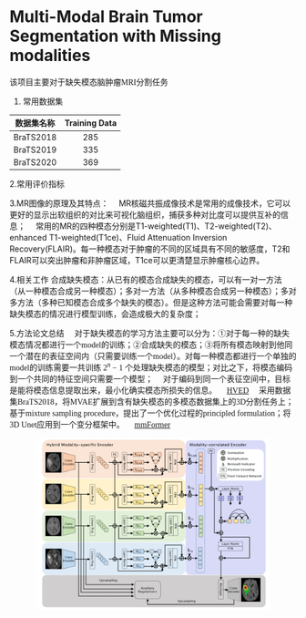 # Multi-Modal Brain Tumor Segmentation with Missing modalities

<font face=STKaiti>该项目主要对于缺失模态脑肿瘤MRI分割任务</font>
1. 常用数据集

| 数据集名称 | Training Data |
|:---:|:---:|
| BraTS2018 | 285 |
| BraTS2019 | 335 |
| BraTS2020 | 369 |

2.常用评价指标

3.MR图像的原理及其特点：
&emsp;MR核磁共振成像技术是常用的成像技术，它可以更好的显示出软组织的对比来可视化脑组织，捕获多种对比度可以提供互补的信息；
&emsp;常用的MR的四种模态分别是T1-weighted(T1)、T2-weighted(T2)、enhanced T1-weighted(T1ce)、Fluid Attenuation Inversion Recovery(FLAIR)。每一种模态对于肿瘤的不同的区域具有不同的敏感度，T2和FLAIR可以突出肿瘤和非肿瘤区域，T1ce可以更清楚显示肿瘤核心边界。

4.相关工作
合成缺失模态：从已有的模态合成缺失的模态，可以有一对一方法（从一种模态合成另一种模态）；多对一方法（从多种模态合成另一种模态）；多对多方法（多种已知模态合成多个缺失的模态）。但是这种方法可能会需要对每一种缺失模态的情况进行模型训练，会造成极大的复杂度；

5.方法论文总结  <font face="逐浪新宋">
&emsp;对于缺失模态的学习方法主要可以分为：①对于每一种的缺失模态情况都进行一个model的训练；②合成缺失的模态；③将所有模态映射到他同一个潜在的表征空间内（只需要训练一个model）。对每一种模态都进行一个单独的model的训练需要一共训练 $2^n-1$ 个处理缺失模态的模型；对比之下，将模态编码到一个共同的特征空间只需要一个模型；
&emsp;对于编码到同一个表征空间中，目标是能将模态信息提取出来，最小化确实模态所损失的信息。
&emsp;[HVED](https://arxiv.org/abs/1907.11150)
&emsp;<font face="楷体">采用数据集BraTS2018，将MVAE扩展到含有缺失模态的多模态数据集上的3D分割任务上；基于mixture sampling procedure，提出了一个优化过程的principled formulation；将3D Unet应用到一个变分框架中。</font>
&emsp;[mmFormer](https://arxiv.org/abs/2206.02425)
<div align=center>
<img src="Materials\pictures\mmformer.png" style="zoom:40%"/><br/>
</div>
&emsp;
&emsp;
&emsp;
&emsp;
&emsp;
&emsp;


